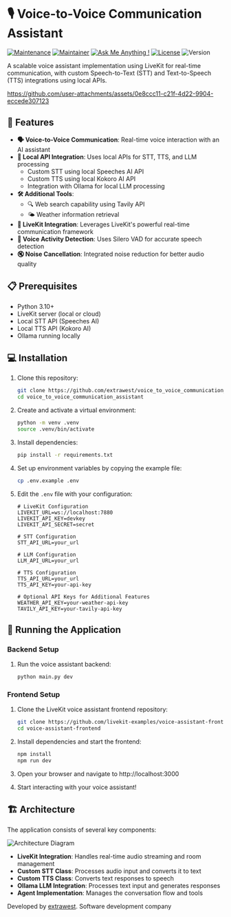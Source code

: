 # 🎙️ Voice-to-Voice Communication Assistant

[![Maintenance](https://img.shields.io/badge/Maintained%3F-yes-green.svg)]()
[![Maintainer](https://img.shields.io/static/v1?label=Yevhen%20Ruban&message=Maintainer&color=red)](mailto:yevhen.ruban@extrawest.com)
[![Ask Me Anything !](https://img.shields.io/badge/Ask%20me-anything-1abc9c.svg)]()
[![License](https://img.shields.io/badge/License-MIT-blue.svg)](https://opensource.org/licenses/MIT)
![Version](https://img.shields.io/badge/version-1.0.0-blue)

A scalable voice assistant implementation using LiveKit for real-time communication, with custom Speech-to-Text (STT) and Text-to-Speech (TTS) integrations using local APIs.



https://github.com/user-attachments/assets/0e8ccc11-c21f-4d22-9904-eccede307123



## 🚀 Features

- **🗣️ Voice-to-Voice Communication**: Real-time voice interaction with an AI assistant
- **🔌 Local API Integration**: Uses local APIs for STT, TTS, and LLM processing
  - Custom STT using local Speeches AI API
  - Custom TTS using local Kokoro AI API
  - Integration with Ollama for local LLM processing
- **🛠️ Additional Tools**:
  - 🔍 Web search capability using Tavily API
  - 🌤️ Weather information retrieval
- **🔄 LiveKit Integration**: Leverages LiveKit's powerful real-time communication framework
- **🎤 Voice Activity Detection**: Uses Silero VAD for accurate speech detection
- **🔇 Noise Cancellation**: Integrated noise reduction for better audio quality

## 📋 Prerequisites

- Python 3.10+
- LiveKit server (local or cloud)
- Local STT API (Speeches AI)
- Local TTS API (Kokoro AI)
- Ollama running locally

## 💻 Installation

1. Clone this repository:
   ```bash
   git clone https://github.com/extrawest/voice_to_voice_communication_assistant.git
   cd voice_to_voice_communication_assistant
   ```

2. Create and activate a virtual environment:
   ```bash
   python -m venv .venv
   source .venv/bin/activate
   ```

3. Install dependencies:
   ```bash
   pip install -r requirements.txt
   ```

4. Set up environment variables by copying the example file:
   ```bash
   cp .env.example .env
   ```

5. Edit the `.env` file with your configuration:
   ```
   # LiveKit Configuration
   LIVEKIT_URL=ws://localhost:7880
   LIVEKIT_API_KEY=devkey
   LIVEKIT_API_SECRET=secret

   # STT Configuration
   STT_API_URL=your_url

   # LLM Configuration
   LLM_API_URL=your_url

   # TTS Configuration
   TTS_API_URL=your_url
   TTS_API_KEY=your-api-key

   # Optional API Keys for Additional Features
   WEATHER_API_KEY=your-weather-api-key
   TAVILY_API_KEY=your-tavily-api-key
   ```

## 🚀 Running the Application

### Backend Setup

1. Run the voice assistant backend:
   ```bash
   python main.py dev
   ```

### Frontend Setup

1. Clone the LiveKit voice assistant frontend repository:
   ```bash
   git clone https://github.com/livekit-examples/voice-assistant-frontend
   cd voice-assistant-frontend
   ```

2. Install dependencies and start the frontend:
   ```bash
   npm install
   npm run dev
   ```

3. Open your browser and navigate to http://localhost:3000

4. Start interacting with your voice assistant!

## 🏗️ Architecture

The application consists of several key components:

![Architecture Diagram](https://mermaid.ink/img/pako:eNp1kk1PwzAMhv9KlBMgdT3QA4deEEJiQmicJg5VG9M6tHFVJ9UK7b-T9mOlMHGK_T7PK8dZHrRFyXnpWtQOXlCZo0bVQW3QgbKwQVNBZQ1Uh1rBGvUOKgRrLTkMVhsXYI_WoYEXVB0qgzXVIEONDmwNO3QWFG4DKKqtQRlgj3uEV-3I5RO8aUdlEBTUxkKHDRTGNh3UgWw-wVk0sEKDJhA8aEtVnmGnHdFCYbQJRJMHWKKhDgJZKFzQJRrXQxHI5gPMUPXaOWgCwSNqS1We4QlVQ7QQyOYDvGlDdgLBHVpHVZ7hGVVLtBDI5gO8GHQmEDygdVTlGc7QdEQLgWw-wBKNDgQP2jmq8gxrNB3RQiCbD_DJHwkEj9o5qvIMG-06ooVANv_DGxpLr3CC1lGVZ9hq1xItBLL5AO_aUJVA8KSdoyrP8KJdR7QQyOYDfNKvCQRP2lmq8gxb7TqihUA2H-ATDf2aQPBZO0tVnmGvXUe0EMjmA3zQrwkEz9pZqvIMB-06ooVANv_DK5qefk0geNHOUpVnOGrXES0EsvkA_-SvCQTP2lmq8gxH7TqihUA2H-CdXk0gWGjnqMozfNWuJVoIZPMBPtBQlUBwp52jKs_wTbuWaCGQzQf4i35NIHjVzlGVZzhp1xItBLL5AO_0awLBQjtLVZ7hpF1HtBDI5gMc6NcEgmftLFV5hm_atUQLgWw-wLEPgeBFO0dVnuGkXUu0EMjmA-z71wSChXaWqjzDSbuOaCGQzQc49K8JBM_aWaraf_8AYdAm0Q?type=png)

- **LiveKit Integration**: Handles real-time audio streaming and room management
- **Custom STT Class**: Processes audio input and converts it to text
- **Custom TTS Class**: Converts text responses to speech
- **Ollama LLM Integration**: Processes text input and generates responses
- **Agent Implementation**: Manages the conversation flow and tools

Developed by [extrawest](https://extrawest.com/). Software development company
